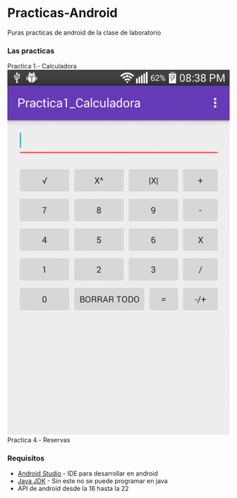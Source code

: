 # Practicas-Android
Puras practicas de android de la clase de laboratorio
### Las practicas

Practica 1.- Calculadora
![calculadora](https://github.com/iLordTony/Practicas-Android/blob/master/Capturas/calculadora.png)
Practica 4.- Reservas

### Requisitos
* [Android Studio] - IDE para desarrollar en android
* [Java JDK] - Sin este no se puede programar en java
* API de android desde la 16 hasta la 22

[Android Studio]: http://developer.android.com/sdk/index.html

[Java JDK]: http://www.oracle.com/technetwork/java/javase/downloads/index.html
